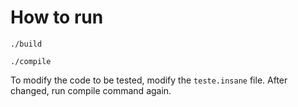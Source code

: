 # How to run

```
./build
```

```
./compile
```

To modify the code to be tested, modify the `teste.insane` file. After changed, run compile command again.